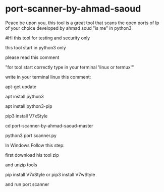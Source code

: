 # port-scanner-by-ahmad-saoud
Peace be upon you, this tool is a great tool that scans the open ports of Ip of your choice developed by ahmad soud "is me" in 
python3

#HI this tool for testing and security only


this tool start in python3 only

please read this comment

"for tool start correctly type in your terminal 'linux or termux'"

write in your terminal linux this comment:

apt-get update
 
apt install python3

apt install python3-pip

pip3 install V7xStyle

cd port-scanner-by-ahmad-saoud-master

python3 port scanner.py










In Windows Follow this step:

first download his tool zip


and unzip tools 


pip install V7xStyle or pip3 install V7wStyle


and run port scanner 
